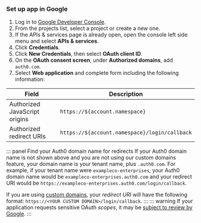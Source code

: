 ### Set up app in Google
1. Log in to [Google Developer Console](https://console.developers.google.com/).
2. From the projects list, select a project or create a new one.
3. If the APIs & services page is already open, open the console left side menu and select **APIs & services**.
4. Click **Credentials**.
5. Click **New Credentials**, then select **OAuth client ID**.
6. On the **OAuth consent screen**, under **Authorized domains**, add `auth0.com`.
7. Select **Web application** and complete form including the following information: 

| Field | Description |
| - | - |
| Authorized JavaScript origins | `https://${account.namespace}` |
| Authorized redirect URIs | `https://${account.namespace}/login/callback` |

::: panel Find your Auth0 domain name for redirects
If your Auth0 domain name is not shown above and you are not using our custom domains feature, your domain name is your tenant name, plus `.auth0.com`. For example, if your tenant name were `exampleco-enterprises`, your Auth0 domain name would be `exampleco-enterprises.auth0.com` and your redirect URI would be `https://exampleco-enterprises.auth0.com/login/callback`.

If you are using [custom domains](https://auth0.com/docs/custom-domains), your <dfn data-key="callback">redirect URI</dfn> will have the following format: `https://<YOUR CUSTOM DOMAIN>/login/callback`.
:::
::: warning
If your application requests sensitive OAuth <dfn data-key="scope">scopes</dfn>, it may be [subject to review by Google](https://developers.google.com/apps-script/guides/client-verification).
:::
